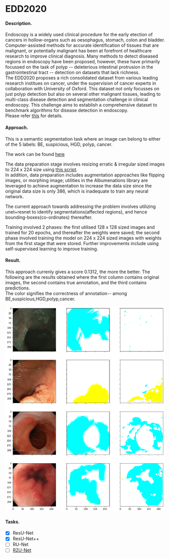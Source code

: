 # EDD2020  
#### Description.
Endoscopy is a widely used clinical procedure for the early etection of cancers in hollow-organs such as oesophagus, stomach, colon and bladder. Computer-assisted methods for accurate identification of tissues that are malignant, or potentially malignant has been at forefront of healthcare research to improve clinical diagnosis. Many methods to detect diseased regions in endoscopy have been proposed, however, these have primarily focussed on the task of polyp -- deleterious intestinal protrusion in the gastrointestinal tract -- detection on datasets that lack richness.  
The EDD2020 proposes a rich consolidated dataset from various leading research institues on cancer, under the supervision of cancer experts in collaboration with University of Oxford. This dataset not only focusses on just polyp detection but also on several other malignant tissues, leading to multi-class disease detection and segmentation challenge in clinical endoscopy. This challenge aims to establish a comprehensive dataset to benchmark algorithms for disease detection in endoscopy.  
Please refer [this](https://edd2020.grand-challenge.org/)  for details.  

#### Approach.
This is a semantic segmentation task where an image can belong to either of the 5 labels: BE, suspicious, HGD, polyp, cancer.

The work can be found [here](./EDD2020.ipynb)  

The data preparation stage involves resizing erratic & irregular sized images to 224 x 224 size using [this script](https://evigio.com/post/resizing-images-into-squares-with-opencv-and-python).  
In addition, data preparation includes augmentation approaches like flipping images, or morphing image; utilities in the Albumenations library are leveraged to achieve augmentation to increase the data size since the original data size is only 386, which is inadequate to train any neural network.  

The current approach towards addressing the problem involves utilizing unet+resnet to identify segmentations(affected regions), and hence bounding-boxes(co-ordinates) thereafter.  

Training involved 2 phases: the first utilised 128 x 128 sized images and trained for 20 epochs, and thereafter the weights were saved; the second phase involved training the model on 224 x 224 sized images with weights from the first stage that were stored. Further improvements include using self-supervised learning to improve training.


#### Result.
This approach currenly gives a score 0.1312, the more the better. The following are the results obtained where the first column contains original images, the second contains true annotation, and the third contains predictions.  
The color signifies the correctness of annotation-- among BE,suspicious,HGD,polyp,cancer.

![Image description](./img.png)
#### Tasks.  
- [x] ResU-Net
- [x] ResU-Net++
- [ ] RU-Net
- [ ] [R2U-Net](https://paperswithcode.com/paper/recurrent-residual-convolutional-neural)
